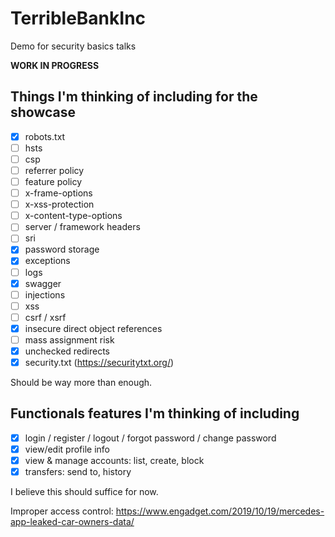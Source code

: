 # TerribleBankInc
Demo for security basics talks

**WORK IN PROGRESS**

## Things I'm thinking of including for the showcase
- [x] robots.txt
- [ ] hsts
- [ ] csp
- [ ] referrer policy
- [ ] feature policy
- [ ] x-frame-options
- [ ] x-xss-protection
- [ ] x-content-type-options
- [ ] server / framework headers
- [ ] sri
- [x] password storage
- [x] exceptions
- [ ] logs
- [x] swagger
- [ ] injections
- [ ] xss
- [ ] csrf / xsrf
- [x] insecure direct object references
- [ ] mass assignment risk
- [x] unchecked redirects
- [x] security.txt (https://securitytxt.org/)

Should be way more than enough.

## Functionals features I'm thinking of including
- [x] login / register / logout / forgot password / change password
- [x] view/edit profile info
- [x] view & manage accounts: list, create, block
- [x] transfers: send to, history

I believe this should suffice for now.


Improper access control: https://www.engadget.com/2019/10/19/mercedes-app-leaked-car-owners-data/